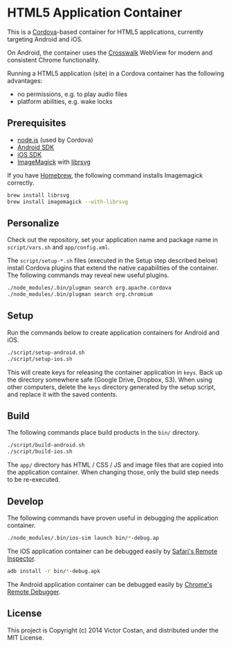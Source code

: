 # HTML5 Application Container

This is a [Cordova](http://cordova.apache.org/)-based container for HTML5
applications, currently targeting Android and iOS.

On Android, the container uses the [Crosswalk](https://crosswalk-project.org/)
WebView for modern and consistent Chrome functionality.

Running a HTML5 application (site) in a Cordova container has the following
advantages:

* no permissions, e.g. to play audio files
* platform abilities, e.g. wake locks


## Prerequisites

* [node.js](http://nodejs.org/) (used by Cordova)
* [Android SDK](https://developer.android.com/sdk/index.html)
* [iOS SDK](https://developer.apple.com/xcode/downloads/)
* [ImageMagick](http://www.imagemagick.org/) with
  [librsvg](https://wiki.gnome.org/action/show/Projects/LibRsvg)

If you have [Homebrew](http://brew.sh/), the following command installs
Imagemagick correctly.

```bash
brew install librsvg
brew install imagemagick --with-librsvg
```


## Personalize

Check out the repository, set your application name and package name in
`script/vars.sh` and `app/config.xml`.

The `script/setup-*.sh` files (executed in the Setup step described below)
install Cordova plugins that extend the native capabilities of the container.
The following commands may reveal new useful plugins.

```bash
./node_modules/.bin/plugman search org.apache.cordova
./node_modules/.bin/plugman search org.chromium
```


## Setup

Run the commands below to create application containers for Android and iOS.

```bash
./script/setup-android.sh
./script/setup-ios.sh
```

This will create keys for releasing the container application in `keys`. Back
up the directory somewhere safe (Google Drive, Dropbox, S3). When using other
computers, delete the `keys` directory generated by the setup script, and
replace it with the saved contents.


## Build

The following commands place build products in the `bin/` directory.

```bash
./script/build-android.sh
./script/build-ios.sh
```

The `app/` directory has HTML / CSS / JS and image files that are copied into
the application container. When changing those, only the build step needs to
be re-executed.


## Develop

The following commands have proven useful in debugging the application
container.

```bash
./node_modules/.bin/ios-sim launch bin/*-debug.ap
```

The iOS application container can be debugged easily by
[Safari's Remote Inspector](http://webdesign.tutsplus.com/articles/quick-tip-using-web-inspector-to-debug-mobile-safari--webdesign-8787).


```bash
adb install -r bin/*-debug.apk
```

The Android application container can be debugged easily by
[Chrome's Remote Debugger](https://developer.chrome.com/devtools/docs/remote-debugging).


## License

This project is Copyright (c) 2014 Victor Costan, and distributed under the MIT
License.
